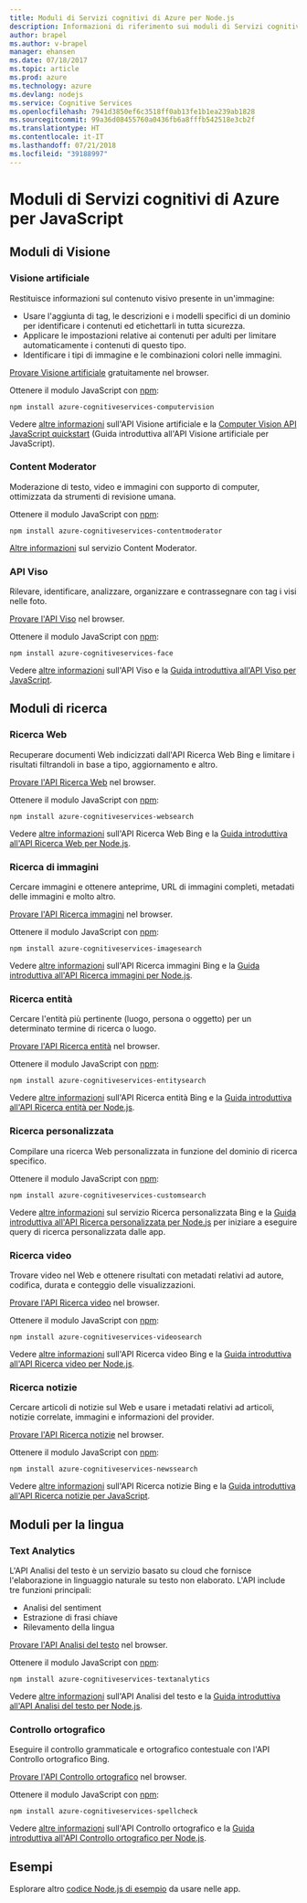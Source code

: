 ```yaml
---
title: Moduli di Servizi cognitivi di Azure per Node.js
description: Informazioni di riferimento sui moduli di Servizi cognitivi di Azure per Node.js
author: brapel
ms.author: v-brapel
manager: ehansen
ms.date: 07/18/2017
ms.topic: article
ms.prod: azure
ms.technology: azure
ms.devlang: nodejs
ms.service: Cognitive Services
ms.openlocfilehash: 7941d3850ef6c3518ff0ab13fe1b1ea239ab1828
ms.sourcegitcommit: 99a36d08455760a0436fb6a8fffb542518e3cb2f
ms.translationtype: HT
ms.contentlocale: it-IT
ms.lasthandoff: 07/21/2018
ms.locfileid: "39188997"
---
```

# <a name="javascript-azure-cognitive-services-modules"></a>Moduli di Servizi cognitivi di Azure per JavaScript

## <a name="vision-modules"></a>Moduli di Visione

### <a name="computer-vision"></a>Visione artificiale 

Restituisce informazioni sul contenuto visivo presente in un'immagine:

- Usare l'aggiunta di tag, le descrizioni e i modelli specifici di un dominio per identificare i contenuti ed etichettarli in tutta sicurezza.
- Applicare le impostazioni relative ai contenuti per adulti per limitare automaticamente i contenuti di questo tipo.
- Identificare i tipi di immagine e le combinazioni colori nelle immagini.

[Provare Visione artificiale](https://azure.microsoft.com/services/cognitive-services/computer-vision/) gratuitamente nel browser.

Ottenere il modulo JavaScript con [npm](https://docs.npmjs.com/getting-started/installing-npm-packages-locally):

```
npm install azure-cognitiveservices-computervision
```

Vedere [altre informazioni](/azure/cognitive-services/computer-vision/home) sull'API Visione artificiale e la [Computer Vision API JavaScript quickstart](/azure/cognitive-services/computer-vision/quickstarts/javascript) (Guida introduttiva all'API Visione artificiale per JavaScript).

### <a name="content-moderator"></a>Content Moderator

Moderazione di testo, video e immagini con supporto di computer, ottimizzata da strumenti di revisione umana.

Ottenere il modulo JavaScript con [npm](https://docs.npmjs.com/getting-started/installing-npm-packages-locally):

```
npm install azure-cognitiveservices-contentmoderator
```

[Altre informazioni](/azure/cognitive-services/content-moderator/overview) sul servizio Content Moderator.

### <a name="face-api"></a>API Viso

Rilevare, identificare, analizzare, organizzare e contrassegnare con tag i visi nelle foto. 

[Provare l'API Viso](https://azure.microsoft.com/services/cognitive-services/face/) nel browser.

Ottenere il modulo JavaScript con [npm](https://docs.npmjs.com/getting-started/installing-npm-packages-locally):

```
npm install azure-cognitiveservices-face
```

Vedere [altre informazioni](/azure/cognitive-services/face/overview) sull'API Viso e la [Guida introduttiva all'API Viso per JavaScript](/azure/cognitive-services/Face/quickstarts/javascript).

## <a name="search-modules"></a>Moduli di ricerca

### <a name="web-search"></a>Ricerca Web

Recuperare documenti Web indicizzati dall'API Ricerca Web Bing e limitare i risultati filtrandoli in base a tipo, aggiornamento e altro. 

[Provare l'API Ricerca Web](https://azure.microsoft.com/services/cognitive-services/bing-web-search-api/) nel browser.

Ottenere il modulo JavaScript con [npm](https://docs.npmjs.com/getting-started/installing-npm-packages-locally):

```
npm install azure-cognitiveservices-websearch
```

Vedere [altre informazioni](/azure/cognitive-services/bing-web-search/overview) sull'API Ricerca Web Bing e la [Guida introduttiva all'API Ricerca Web per Node.js](/azure/cognitive-services/bing-web-search/quickstarts/nodejs).

### <a name="image-search"></a>Ricerca di immagini

Cercare immagini e ottenere anteprime, URL di immagini completi, metadati delle immagini e molto altro.

[Provare l'API Ricerca immagini](https://azure.microsoft.com/services/cognitive-services/bing-image-search-api/) nel browser.

Ottenere il modulo JavaScript con [npm](https://docs.npmjs.com/getting-started/installing-npm-packages-locally):

```
npm install azure-cognitiveservices-imagesearch
```

Vedere [altre informazioni](/azure/cognitive-services/bing-image-search/overview) sull'API Ricerca immagini Bing e la [Guida introduttiva all'API Ricerca immagini per Node.js](/azure/cognitive-services/bing-image-search/quickstarts/nodejs).


### <a name="entity-search"></a>Ricerca entità

Cercare l'entità più pertinente (luogo, persona o oggetto) per un determinato termine di ricerca o luogo.

[Provare l'API Ricerca entità](https://azure.microsoft.com/services/cognitive-services/bing-entity-search-api/) nel browser.

Ottenere il modulo JavaScript con [npm](https://docs.npmjs.com/getting-started/installing-npm-packages-locally):

```
npm install azure-cognitiveservices-entitysearch
```

Vedere [altre informazioni](/azure/cognitive-services/bing-entities-search/search-the-web) sull'API Ricerca entità Bing e la [Guida introduttiva all'API Ricerca entità per Node.js](/azure/cognitive-services/bing-entities-search/quickstarts/nodejs).

### <a name="custom-search"></a>Ricerca personalizzata

Compilare una ricerca Web personalizzata in funzione del dominio di ricerca specifico.

Ottenere il modulo JavaScript con [npm](https://docs.npmjs.com/getting-started/installing-npm-packages-locally):

```
npm install azure-cognitiveservices-customsearch
```

Vedere [altre informazioni](/azure/cognitive-services/bing-custom-search/) sul servizio Ricerca personalizzata Bing e la [Guida introduttiva all'API Ricerca personalizzata per Node.js](/azure/cognitive-services/bing-custom-search/call-endpoint-nodejs) per iniziare a eseguire query di ricerca personalizzata dalle app.

### <a name="video-search"></a>Ricerca video

Trovare video nel Web e ottenere risultati con metadati relativi ad autore, codifica, durata e conteggio delle visualizzazioni.

[Provare l'API Ricerca video](https://azure.microsoft.com/services/cognitive-services/bing-video-search-api/) nel browser.

Ottenere il modulo JavaScript con [npm](https://docs.npmjs.com/getting-started/installing-npm-packages-locally):

```
npm install azure-cognitiveservices-videosearch
```

Vedere [altre informazioni](/azure/cognitive-services/bing-video-search/search-the-web) sull'API Ricerca video Bing e la [Guida introduttiva all'API Ricerca video per Node.js](/azure/cognitive-services/bing-video-search/nodejs).


### <a name="news-search"></a>Ricerca notizie

Cercare articoli di notizie sul Web e usare i metadati relativi ad articoli, notizie correlate, immagini e informazioni del provider.

[Provare l'API Ricerca notizie](https://azure.microsoft.com/services/cognitive-services/bing-news-search-api/) nel browser.

Ottenere il modulo JavaScript con [npm](https://docs.npmjs.com/getting-started/installing-npm-packages-locally):

```
npm install azure-cognitiveservices-newssearch
```

Vedere [altre informazioni](/azure/cognitive-services/bing-news-search/search-the-web) sull'API Ricerca notizie Bing e la [Guida introduttiva all'API Ricerca notizie per JavaScript](/azure/cognitive-services/bing-news-search/nodejs).


## <a name="language-modules"></a>Moduli per la lingua

### <a name="text-analytics"></a>Text Analytics 

L'API Analisi del testo è un servizio basato su cloud che fornisce l'elaborazione in linguaggio naturale su testo non elaborato. L'API include tre funzioni principali:

- Analisi del sentiment
- Estrazione di frasi chiave
- Rilevamento della lingua

[Provare l'API Analisi del testo](https://azure.microsoft.com/services/cognitive-services/text-analytics/) nel browser.

Ottenere il modulo JavaScript con [npm](https://docs.npmjs.com/getting-started/installing-npm-packages-locally):

```
npm install azure-cognitiveservices-textanalytics
```

Vedere [altre informazioni](/azure/cognitive-services/text-analytics/overview) sull'API Analisi del testo e la [Guida introduttiva all'API Analisi del testo per Node.js](/azure/cognitive-services/text-analytics/quickstarts/nodejs).


### <a name="spell-check"></a>Controllo ortografico

Eseguire il controllo grammaticale e ortografico contestuale con l'API Controllo ortografico Bing.

[Provare l'API Controllo ortografico](https://azure.microsoft.com/services/cognitive-services/spell-check/) nel browser.

Ottenere il modulo JavaScript con [npm](https://docs.npmjs.com/getting-started/installing-npm-packages-locally):

```
npm install azure-cognitiveservices-spellcheck
```

Vedere [altre informazioni](/azure/cognitive-services/bing-spell-check/proof-text) sull'API Controllo ortografico e la [Guida introduttiva all'API Controllo ortografico per Node.js](/azure/cognitive-services/bing-spell-check/quickstarts/nodejs).

## <a name="samples"></a>Esempi

Esplorare altro [codice Node.js di esempio](https://azure.microsoft.com/resources/samples/?platform=nodejs) da usare nelle app.
